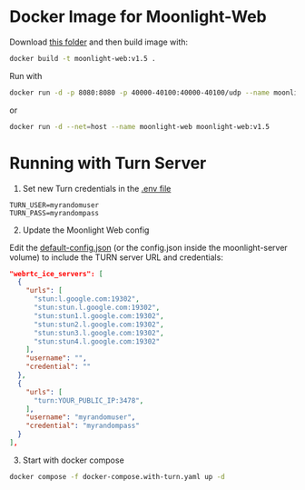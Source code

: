 
# Docker Image for Moonlight-Web

Download [this folder](https://download-directory.github.io/?url=https%3A%2F%2Fgithub.com%2FMrCreativ3001%2Fmoonlight-web-stream%2Ftree%2Fmaster%2Fdocker) and then build image with:
```bash
docker build -t moonlight-web:v1.5 .
```

Run with
```bash
docker run -d -p 8080:8080 -p 40000-40100:40000-40100/udp --name moonlight-web moonlight-web:v1.5
```
or
```bash
docker run -d --net=host --name moonlight-web moonlight-web:v1.5
```

# Running with Turn Server

1. Set new Turn credentials in the [.env file](.env)
```dotenv
TURN_USER=myrandomuser
TURN_PASS=myrandompass
```

2. Update the Moonlight Web config

Edit the [default-config.json](default-config.json) (or the config.json inside the moonlight-server volume) to include the TURN server URL and credentials:

```json
"webrtc_ice_servers": [
  {
    "urls": [
      "stun:l.google.com:19302",
      "stun:stun.l.google.com:19302",
      "stun:stun1.l.google.com:19302",
      "stun:stun2.l.google.com:19302",
      "stun:stun3.l.google.com:19302",
      "stun:stun4.l.google.com:19302"
    ],
    "username": "",
    "credential": ""
  },
  {
    "urls": [
      "turn:YOUR_PUBLIC_IP:3478",
    ],
    "username": "myrandomuser",
    "credential": "myrandompass"
  }
],
```

3. Start with docker compose
```bash
docker compose -f docker-compose.with-turn.yaml up -d
```